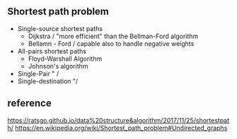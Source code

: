 ## Shortest path problem
  - Single-source shortest paths
    - Dijkstra / "more efficient" than the Bellman-Ford algorithm
    - Bellamn - Ford / capable also to handle negative weights
  - All-pairs shortest paths
    - Floyd-Warshall Algorithm
    - Johnson's algorithm
  - Single-Pair " / 
  - Single-destination "/ 

## reference
https://ratsgo.github.io/data%20structure&algorithm/2017/11/25/shortestpath/
https://en.wikipedia.org/wiki/Shortest_path_problem#Undirected_graphs
